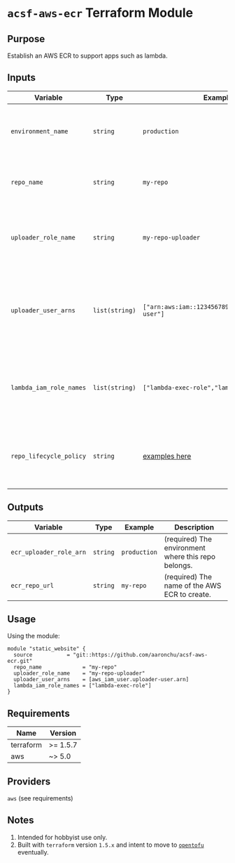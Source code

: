 # `acsf-aws-ecr` Terraform Module

## Purpose

Establish an AWS ECR to support apps such as lambda.

## Inputs

| Variable | Type | Example | Description |
| - | - | - | - |
| `environment_name` | `string` | `production` | (required) The environment where this repo belongs. |
| `repo_name` | `string` | `my-repo` | (required) The name of the AWS ECR to create. |
| `uploader_role_name` | `string` | `my-repo-uploader` | (required) Name of the role that can upload to this repo. Module will create this. |
| `uploader_user_arns` | `list(string)` | `["arn:aws:iam::123456789012:user/uploader-user"]` | (optional) List of ARNs of IAM users that can assume the uploader role. Default to none. |
| `lambda_iam_role_names` | `list(string)` | `["lambda-exec-role","lambda-exec-role-2"]` | (optional) List of names of IAM roles accessing via lambda. Default to none. |
| `repo_lifecycle_policy` | `string` | [examples here](https://docs.aws.amazon.com/AmazonECR/latest/userguide/lifecycle_policy_examples.html) | (optional) Lifecycle policy for the repo. Defaults to 1yr retention. |

## Outputs

| Variable | Type | Example | Description |
| - | - | - | - |
| `ecr_uploader_role_arn` | `string` | `production` | (required) The environment where this repo belongs. |
| `ecr_repo_url` | `string` | `my-repo` | (required) The name of the AWS ECR to create. |

## Usage

Using the module:

```
module "static_website" {
  source           = "git::https://github.com/aaronchu/acsf-aws-ecr.git"
  repo_name             = "my-repo"
  uploader_role_name    = "my-repo-uploader"
  uploader_user_arns    = [aws_iam_user.uploader-user.arn]
  lambda_iam_role_names = ["lambda-exec-role"]
}
```

## Requirements

| Name | Version |
|------|---------|
| terraform | >= 1.5.7 |
| aws | ~> 5.0 |

## Providers

`aws` (see requirements)

## Notes

1. Intended for hobbyist use only.
2. Built with `terraform` version `1.5.x` and intent to move to [`opentofu`](https://opentofu.org/) eventually.
